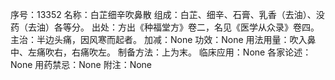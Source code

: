 序号：13352
名称：白芷细辛吹鼻散
组成：白芷、细辛、石膏、乳香（去油）、没药（去油）各等分。
出处：方出《种福堂方》卷二，名见《医学从众录》卷四。
主治：半边头痛，因风寒而起者。
加减：None
功效：None
用法用量：吹入鼻中、左痛吹右，右痛吹左。
制备方法：上为末。
临床应用：None
各家论述：None
用药禁忌：None
附注：None
